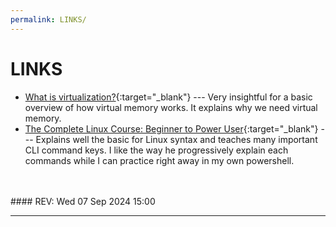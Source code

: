 ```yaml
---
permalink: LINKS/
---
```


# LINKS

* [What is virtualization?](https://www.youtube.com/watch?v=5lFnKYCZT5o){:target="_blank"} ---
  Very insightful for a basic overview of how virtual memory works. It explains why we need virtual memory.
* [The Complete Linux Course: Beginner to Power User](https://youtu.be/wBp0Rb-ZJak){:target="_blank"} ---
  Explains well the basic for Linux syntax and teaches many important CLI command keys. I like the way he progressively explain each commands while I can practice right away in my own powershell.

<br>
<br>
#### REV: Wed 07 Sep 2024 15:00
<hr>

